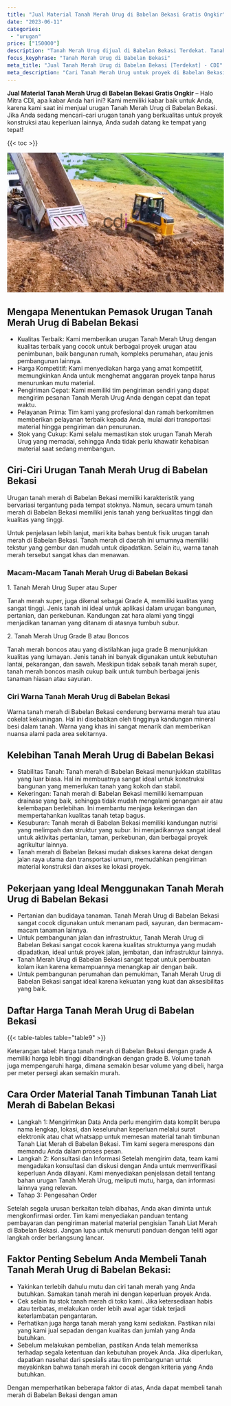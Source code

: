 ```yaml
---
title: "Jual Material Tanah Merah Urug di Babelan Bekasi Gratis Ongkir"
date: "2023-06-11"
categories:
 - "urugan"
price: ["150000"]
description: "Tanah Merah Urug dijual di Babelan Bekasi Terdekat. Tanah Merah Urug ini sering dipakai dalam proyek konstruksi sebagai bahan urugan yang tahan lama dan sesuai spesifikasi. Hubungi kami untuk informasi lebih lanjut."
focus_keyphrase: "Tanah Merah Urug di Babelan Bekasi"
meta_title: "Jual Tanah Merah Urug di Babelan Bekasi [Terdekat] - CDI"
meta_description: "Cari Tanah Merah Urug untuk proyek di Babelan Bekasi? Kami menyediakan Tanah Merah Urug berkualitas untuk penimbunan lahan. Segera dapatkan penawaran terbaik."
---
```


**Jual Material Tanah Merah Urug di Babelan Bekasi Gratis Ongkir** – Halo Mitra CDI, apa kabar Anda hari ini? Kami memiliki kabar baik untuk Anda, karena kami saat ini menjual urugan Tanah Merah Urug di Babelan Bekasi. Jika Anda sedang mencari-cari urugan tanah yang berkualitas untuk proyek konstruksi atau keperluan lainnya, Anda sudah datang ke tempat yang tepat!

{{< toc >}}

![Jual Material Tanah Merah Urug di Babelan Bekasi Gratis Ongkir](/images/tanah/tanah-urug-22.jpg)

## Mengapa Menentukan Pemasok Urugan Tanah Merah Urug di Babelan Bekasi

*   Kualitas Terbaik: Kami memberikan urugan Tanah Merah Urug dengan kualitas terbaik yang cocok untuk berbagai proyek urugan atau penimbunan, baik bangunan rumah, kompleks perumahan, atau jenis pembangunan lainnya.
*   Harga Kompetitif: Kami menyediakan harga yang amat kompetitif, memungkinkan Anda untuk menghemat anggaran proyek tanpa harus menurunkan mutu material.
*   Pengiriman Cepat: Kami memiliki tim pengiriman sendiri yang dapat mengirim pesanan Tanah Merah Urug Anda dengan cepat dan tepat waktu.
*   Pelayanan Prima: Tim kami yang profesional dan ramah berkomitmen memberikan pelayanan terbaik kepada Anda, mulai dari transportasi material hingga pengiriman dan penurunan.
*   Stok yang Cukup: Kami selalu memastikan stok urugan Tanah Merah Urug yang memadai, sehingga Anda tidak perlu khawatir kehabisan material saat sedang membangun. 

## Ciri-Ciri Urugan Tanah Merah Urug di Babelan Bekasi

Urugan tanah merah di Babelan Bekasi memiliki karakteristik yang bervariasi tergantung pada tempat stoknya. Namun, secara umum tanah merah di Babelan Bekasi memiliki jenis tanah yang berkualitas tinggi dan kualitas yang tinggi.

Untuk penjelasan lebih lanjut, mari kita bahas bentuk fisik urugan tanah merah di Babelan Bekasi. Tanah merah di daerah ini umumnya memiliki tekstur yang gembur dan mudah untuk dipadatkan. Selain itu, warna tanah merah tersebut sangat khas dan menawan.

### Macam-Macam Tanah Merah Urug di Babelan Bekasi

1\. Tanah Merah Urug Super atau Super

Tanah merah super, juga dikenal sebagai Grade A, memiliki kualitas yang sangat tinggi. Jenis tanah ini ideal untuk aplikasi dalam urugan bangunan, pertanian, dan perkebunan. Kandungan zat hara alami yang tinggi menjadikan tanaman yang ditanam di atasnya tumbuh subur.

2\. Tanah Merah Urug Grade B atau Boncos

Tanah merah boncos atau yang diistilahkan juga grade B menunjukkan kualitas yang lumayan. Jenis tanah ini banyak digunakan untuk kebutuhan lantai, pekarangan, dan sawah. Meskipun tidak sebaik tanah merah super, tanah merah boncos masih cukup baik untuk tumbuh berbagai jenis tanaman hiasan atau sayuran.

### Ciri Warna Tanah Merah Urug di Babelan Bekasi

Warna tanah merah di Babelan Bekasi cenderung berwarna merah tua atau cokelat kekuningan. Hal ini disebabkan oleh tingginya kandungan mineral besi dalam tanah. Warna yang khas ini sangat menarik dan memberikan nuansa alami pada area sekitarnya.

## Kelebihan Tanah Merah Urug di Babelan Bekasi

*   Stabilitas Tanah: Tanah merah di Babelan Bekasi menunjukkan stabilitas yang luar biasa. Hal ini membuatnya sangat ideal untuk konstruksi bangunan yang memerlukan tanah yang kokoh dan stabil.
*   Kekeringan: Tanah merah di Babelan Bekasi memiliki kemampuan drainase yang baik, sehingga tidak mudah mengalami genangan air atau kelembapan berlebihan. Ini membantu menjaga kekeringan dan mempertahankan kualitas tanah tetap bagus.
*   Kesuburan: Tanah merah di Babelan Bekasi memiliki kandungan nutrisi yang melimpah dan struktur yang subur. Ini menjadikannya sangat ideal untuk aktivitas pertanian, taman, perkebunan, dan berbagai proyek agrikultur lainnya.
*   Tanah merah di Babelan Bekasi mudah diakses karena dekat dengan jalan raya utama dan transportasi umum, memudahkan pengiriman material konstruksi dan akses ke lokasi proyek.

## Pekerjaan yang Ideal Menggunakan Tanah Merah Urug di Babelan Bekasi

*   Pertanian dan budidaya tanaman. Tanah Merah Urug di Babelan Bekasi sangat cocok digunakan untuk menanam padi, sayuran, dan bermacam-macam tanaman lainnya.
*   Untuk pembangunan jalan dan infrastruktur, Tanah Merah Urug di Babelan Bekasi sangat cocok karena kualitas strukturnya yang mudah dipadatkan, ideal untuk proyek jalan, jembatan, dan infrastruktur lainnya.
*   Tanah Merah Urug di Babelan Bekasi sangat tepat untuk pembuatan kolam ikan karena kemampuannya menangkap air dengan baik.
*   Untuk pembangunan perumahan dan pemukiman, Tanah Merah Urug di Babelan Bekasi sangat ideal karena kekuatan yang kuat dan aksesibilitas yang baik.

## Daftar Harga Tanah Merah Urug di Babelan Bekasi

{{< table-tables table="table9" >}}

Keterangan tabel: Harga tanah merah di Babelan Bekasi dengan grade A memiliki harga lebih tinggi dibandingkan dengan grade B. Volume tanah juga mempengaruhi harga, dimana semakin besar volume yang dibeli, harga per meter persegi akan semakin murah.

## Cara Order Material Tanah Timbunan Tanah Liat Merah di Babelan Bekasi

*   Langkah 1: Mengirimkan Data
Anda perlu mengirim data komplit berupa nama lengkap, lokasi, dan keseluruhan keperluan melalui surat elektronik atau chat whatsapp untuk memesan material tanah timbunan Tanah Liat Merah di Babelan Bekasi. Tim kami segera merespons dan memandu Anda dalam proses pesan.
*   Langkah 2: Konsultasi dan Informasi
Setelah mengirim data, team kami mengadakan konsultasi dan diskusi dengan Anda untuk memverifikasi keperluan Anda dilayani. Kami menyediakan penjelasan detail tentang bahan urugan Tanah Merah Urug, meliputi mutu, harga, dan informasi lainnya yang relevan.
*   Tahap 3: Pengesahan Order

Setelah segala urusan berkaitan telah dibahas, Anda akan diminta untuk mengkonfirmasi order. Tim kami menyediakan panduan tentang pembayaran dan pengiriman material material pengisian Tanah Liat Merah di Babelan Bekasi. Jangan lupa untuk menuruti panduan dengan teliti agar langkah order berlangsung lancar.

## Faktor Penting Sebelum Anda Membeli Tanah Tanah Merah Urug di Babelan Bekasi:

*   Yakinkan terlebih dahulu mutu dan ciri tanah merah yang Anda butuhkan. Samakan tanah merah ini dengan keperluan proyek Anda.
*   Cek selain itu stok tanah merah di toko kami. Jika ketersediaan habis atau terbatas, melakukan order lebih awal agar tidak terjadi keterlambatan pengantaran.
*   Perhatikan juga harga tanah merah yang kami sediakan. Pastikan nilai yang kami jual sepadan dengan kualitas dan jumlah yang Anda butuhkan.
*   Sebelum melakukan pembelian, pastikan Anda telah memeriksa terhadap segala ketentuan dan kebutuhan proyek Anda. Jika diperlukan, dapatkan nasehat dari spesialis atau tim pembangunan untuk meyakinkan bahwa tanah merah ini cocok dengan kriteria yang Anda butuhkan.

Dengan memperhatikan beberapa faktor di atas, Anda dapat membeli tanah merah di Babelan Bekasi dengan aman